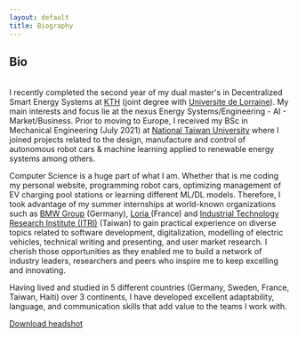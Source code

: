 ```yaml
---
layout: default
title: Biography
---
```


## Bio

<br> I recently completed the second year of my dual master's in Decentralized Smart Energy Systems at <a href="https://www.kth.se/en">KTH</a> (joint degree with <a href="https://www.univ-lorraine.fr/en/univ-lorraine/">Universite de Lorraine</a>). My main interests and focus lie at the nexus Energy Systems/Engineering - AI - Market/Business. Prior to moving to Europe, I received my BSc in Mechanical Engineering (July 2021) at <a href="https://www.ntu.edu.tw/english/">National Taiwan University</a> where I joined projects related to the design, manufacture and control of autonomous robot cars & machine learning applied to renewable energy systems among others.<br>

Computer Science is a huge part of what I am. Whether that is me coding my personal website, programming robot cars, optimizing management of EV charging pool stations or learning different ML/DL models. Therefore, I took advantage of my summer internships at world-known organizations such as <a href="https://www.bmwgroup.com/en.html">BMW Group</a> (Germany), <a href="https://www.loria.fr/en/"> Loria </a> (France) and <a href="https://www.itri.org.tw/english/index.aspx"> Industrial Technology Research Institute (ITRI)</a> (Taiwan) to gain practical experience on diverse topics related to software development, digitalization, modelling of electric vehicles, technical writing and presenting, and user market research. I cherish those opportunities as they enabled me to build a network of industry leaders, researchers and peers who inspire me to keep excelling and innovating.

Having lived and studied in 5 different countries (Germany, Sweden, France, Taiwan, Haiti) over 3 continents, I have developed excellent adaptability, language, and communication skills that add value to the teams I work with. <br>
									


<a href="/static/img/Emmanuel_Mompremier_IDPhoto.jpg" download>Download headshot</a>
